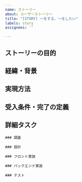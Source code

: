 ```yaml
---
name: ストーリー
about: ユーザーストーリー
title: "[STORY] 〜をする、〜をしたい"
labels: story
assignees: ''

---
```


## ストーリーの目的

<!-- - このストーリーによってユーザーが得られる価値はなんでしょうか -->

## 経緯・背景

<!-- - このストーリーが作られた経緯があれば記載します -->

## 実現方法

<!-- - このストーリーを実現するための方法はなんでしょうか -->

## 受入条件・完了の定義

<!-- - ストーリーが達成されたことを確認する条件を箇条書きします -->

## 詳細タスク

```[sub-issue]
### 調査
```
```[sub-issue]
### 設計
```
```[sub-issue]
### フロント実装
```
```[sub-issue]
### バックエンド実装
```
```[sub-issue]
### テスト
```

